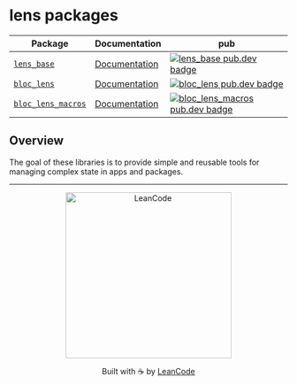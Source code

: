 # lens packages

| Package                                     | Documentation                                   | pub                                                                                              |
|---------------------------------------------|-------------------------------------------------|--------------------------------------------------------------------------------------------------|
| [`lens_base`][lens_base-link]               | [Documentation][lens_base-documentation]        | [![lens_base pub.dev badge][lens_base-pub-badge]][lens_base-pub-badge-link]                      |
| [`bloc_lens`][bloc_lens-link]               | [Documentation][bloc_lens-documentation]        | [![bloc_lens pub.dev badge][bloc_lens-pub-badge]][bloc_lens-pub-badge-link]                      |
| [`bloc_lens_macros`][bloc_lens_macros-link] | [Documentation][bloc_lens_macros-documentation] | [![bloc_lens_macros pub.dev badge][bloc_lens_macros-pub-badge]][bloc_lens_macros-pub-badge-link] |

## Overview

The goal of these libraries is to provide simple and reusable tools for managing complex state
in apps and packages.

---

<p align="center">
   <a href="https://leancode.co/?utm_source=readme&utm_medium=bloc_lens_package">
      <img alt="LeanCode" src="https://leancodepublic.blob.core.windows.net/public/wide.png" width="300"/>
   </a>
   <p align="center">
   Built with ☕️ by <a href="https://leancode.co/?utm_source=readme&utm_medium=bloc_lens_package">LeanCode</a>
   </p>
</p>

[lens_base-link]: https://github.com/leancodepl/bloc_lens/tree/main/packages/lens_base
[bloc_lens-link]: https://github.com/leancodepl/bloc_lens/tree/main/packages/bloc_lens
[bloc_lens_macros-link]: https://github.com/leancodepl/bloc_lens/tree/main/packages/bloc_lens_macros

[lens_base-documentation]: https://pub.dev/documentation/lens_base/latest/
[bloc_lens-documentation]: https://pub.dev/documentation/bloc_lens/latest/
[bloc_lens_macros-documentation]: https://pub.dev/documentation/bloc_lens_macros/latest/

[lens_base-pub-badge]: https://img.shields.io/pub/v/lens_base
[bloc_lens-pub-badge]: https://img.shields.io/pub/v/bloc_lens
[bloc_lens_macros-pub-badge]: https://img.shields.io/pub/v/bloc_lens_macros

[lens_base-pub-badge-link]: https://pub.dev/packages/lens_base
[bloc_lens-pub-badge-link]: https://pub.dev/packages/bloc_lens
[bloc_lens_macros-pub-badge-link]: https://pub.dev/packages/bloc_lens_macros
